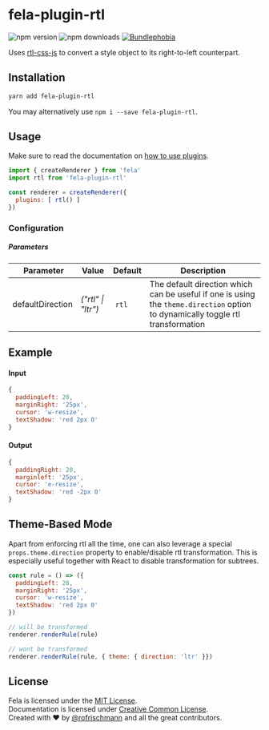 # fela-plugin-rtl

<img alt="npm version" src="https://badge.fury.io/js/fela-plugin-rtl.svg"> <img alt="npm downloads" src="https://img.shields.io/npm/dm/fela-plugin-rtl.svg"> <a href="https://bundlephobia.com/result?p=fela-plugin-ftl@latest"><img alt="Bundlephobia" src="https://img.shields.io/bundlephobia/minzip/fela-plugin-ftl.svg"></a>

Uses [rtl-css-js](https://github.com/kentcdodds/rtl-css-js) to convert a style object to its right-to-left counterpart.

## Installation
```sh
yarn add fela-plugin-rtl
```
You may alternatively use `npm i --save fela-plugin-rtl`.


## Usage
Make sure to read the documentation on [how to use plugins](http://fela.js.org/docs/advanced/Plugins.html).

```javascript
import { createRenderer } from 'fela'
import rtl from 'fela-plugin-rtl'

const renderer = createRenderer({
  plugins: [ rtl() ]
})
```


### Configuration
##### Parameters
| Parameter | Value | Default | Description |
| --- | --- | --- | --- |
| defaultDirection | *("rtl" \| "ltr")* | `rtl` | The default direction which can be useful if one is using the `theme.direction` option to dynamically toggle rtl transformation |


## Example

#### Input
```javascript
{
  paddingLeft: 20,
  marginRight: '25px',
  cursor: 'w-resize',
  textShadow: 'red 2px 0'
}
```
#### Output
```javascript
{
  paddingRight: 20,
  marginleft: '25px',
  cursor: 'e-resize',
  textShadow: 'red -2px 0'
}
```

## Theme-Based Mode
Apart from enforcing rtl all the time, one can also leverage a special `props.theme.direction` property to enable/disable rtl transformation. This is especially useful together with React to disable transformation for subtrees.

```javascript
const rule = () => ({
  paddingLeft: 20,
  marginRight: '25px',
  cursor: 'w-resize',
  textShadow: 'red 2px 0'
})

// will be transformed
renderer.renderRule(rule)

// wont be transformed
renderer.renderRule(rule, { theme: { direction: 'ltr' }})
```

## License
Fela is licensed under the [MIT License](http://opensource.org/licenses/MIT).<br>
Documentation is licensed under [Creative Common License](http://creativecommons.org/licenses/by/4.0/).<br>
Created with ♥ by [@rofrischmann](http://rofrischmann.de) and all the great contributors.
